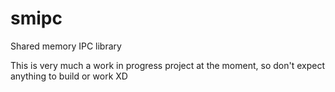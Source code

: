 # smipc
Shared memory IPC library

This is very much a work in progress project at the moment, so don't expect anything to build or work XD
